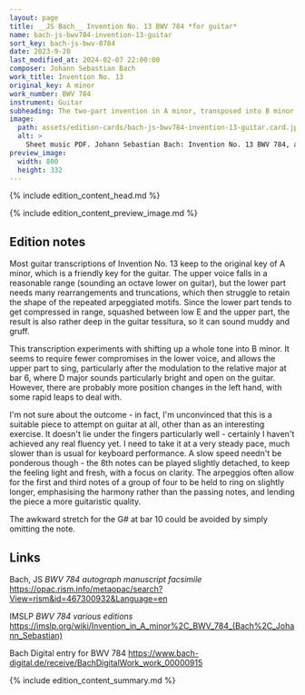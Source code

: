 ```yaml
---
layout: page
title: __JS Bach__ Invention No. 13 BWV 784 *for guitar*
name: bach-js-bwv784-invention-13-guitar
sort_key: bach-js-bwv-0784
date: 2023-9-20
last_modified_at: 2024-02-07 22:00:00
composer: Johann Sebastian Bach
work_title: Invention No. 13
original_key: A minor
work_number: BWV 784
instrument: Guitar
subheading: The two-part invention in A minor, transposed into B minor in this arrangement for classical guitar.
image:
  path: assets/edition-cards/bach-js-bwv784-invention-13-guitar.card.jpg
  alt: >
    Sheet music PDF. Johann Sebastian Bach: Invention No. 13 BWV 784, arranged for classical guitar (original key A minor).
preview_image:
  width: 800
  height: 332
---
```


{% include edition_content_head.md %}
<!--more-->
{% include edition_content_preview_image.md %}

## Edition notes

Most guitar transcriptions of Invention No. 13 keep to the original key of A minor, which is a friendly key for the guitar. The upper voice falls in a reasonable range (sounding an octave lower on guitar), but the lower part needs many rearrangements and truncations, which then struggle to retain the shape of the repeated arpeggiated motifs. Since the lower part tends to get compressed in range, squashed between low E and the upper part, the result is also rather deep in the guitar tessitura, so it can sound muddy and gruff.

This transcription experiments with shifting up a whole tone into B minor. It seems to require fewer compromises in the lower voice, and allows the upper part to sing, particularly after the modulation to the relative major at bar 6, where D major sounds particularly bright and open on the guitar. However, there are probably more position changes in the left hand, with some rapid leaps to deal with.

I'm not sure about the outcome - in fact, I'm unconvinced that this is a suitable piece to attempt on guitar at all, other than as an interesting exercise. It doesn't lie under the fingers particularly well - certainly I haven't achieved any real fluency yet. I need to take it at a very steady pace, much slower than is usual for keyboard performance. A slow speed needn't be ponderous though - the 8th notes can be played slightly detached, to keep the feeling light and fresh, with a focus on clarity. The arpeggios often allow for the first and third notes of a group of four to be held to ring on slightly longer, emphasising the harmony rather than the passing notes, and lending the piece a more guitaristic quality.

The awkward stretch for the G# at bar 10 could be avoided by simply omitting the note.

## Links

Bach, JS *BWV 784 autograph manuscript facsimile* <https://opac.rism.info/metaopac/search?View=rism&id=467300932&Language=en>

IMSLP *BWV 784 various editions* <https://imslp.org/wiki/Invention_in_A_minor%2C_BWV_784_(Bach%2C_Johann_Sebastian)>

Bach Digital entry for BWV 784 <https://www.bach-digital.de/receive/BachDigitalWork_work_00000915>

{% include edition_content_summary.md %}
